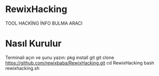 # RewixHacking
TOOL HACKİNG İNFO BULMA ARACI
# Nasıl Kurulur
Terminali açın ve şunu yazın: 
pkg install git
git clone https://github.com/rewixbaba/RewixHacking.git
cd RewixHacking
bash rewixhacking.sh

